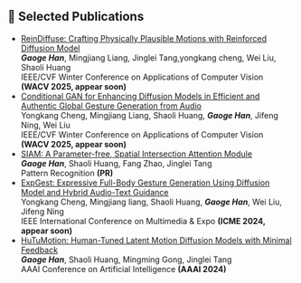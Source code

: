 ## 📝 Selected Publications 
- [ReinDiffuse: Crafting Physically Plausible Motions with Reinforced Diffusion Model](https://) \
  ***Gaoge Han***, Mingjiang Liang, Jinglei Tang,yongkang cheng, Wei Liu, Shaoli Huang \
  IEEE/CVF Winter Conference on Applications of Computer Vision **(WACV 2025, appear soon)**
- [Conditional GAN for Enhancing Diffusion Models in Efficient and Authentic Global Gesture Generation from Audio](https://) \
  Yongkang Cheng, Mingjiang Liang, Shaoli Huang, ***Gaoge Han***, Jifeng Ning, Wei Liu \
  IEEE/CVF Winter Conference on Applications of Computer Vision **(WACV 2025, appear soon)**
- [SIAM: A Parameter-free, Spatial Intersection Attention Module](https://doi.org/10.1016/j.patcog.2024.110509) \
  ***Gaoge Han***, Shaoli Huang, Fang Zhao, Jinglei Tang \
  Pattern Recognition **(PR)**
 - [ExpGest: Expressive Full-Body Gesture Generation Using Diffusion Model and Hybrid Audio-Text Guidance]() \
  Yongkang Cheng, Mingjiang liang, Shaoli Huang, ***Gaoge Han***, Wei Liu, Jifeng Ning \
  IEEE International Conference on Multimedia & Expo **(ICME 2024, appear soon)**
- [HuTuMotion: Human-Tuned Latent Motion Diffusion Models with Minimal Feedback](https://doi.org/10.1609/aaai.v38i3.27974) \
  ***Gaoge Han***, Shaoli Huang, Mingming Gong, Jinglei Tang \
  AAAI Conference on Artificial Intelligence **(AAAI 2024)**

<!--
<h2 id="publications" style="margin: 2px 0px -15px;">Publications</h2>

<div class="publications">
<ol class="bibliography">

{% for link in site.data.publications.main %}

<li>
<div class="pub-row">
  <div class="col-sm-3 abbr" style="position: relative;padding-right: 15px;padding-left: 15px;">
    {% if link.image %} 
    <img src="{{ link.image }}" class="teaser img-fluid z-depth-1" style="width=100;height=40%">
    {% if link.conference_short %} 
    <abbr class="badge">{{ link.conference_short }}</abbr>
    {% endif %}
    {% endif %}
  </div>
  <div class="col-sm-9" style="position: relative;padding-right: 15px;padding-left: 20px;">
      <div class="title"><a href="{{ link.pdf }}">{{ link.title }}</a></div>
      <div class="author">{{ link.authors }}</div>
      <div class="periodical"><em>{{ link.conference }}</em>
      </div>
    <div class="links">
      {% if link.pdf %} 
      <a href="{{ link.pdf }}" class="btn btn-sm z-depth-0" role="button" target="_blank" style="font-size:12px;">PDF</a>
      {% endif %}
      {% if link.code %} 
      <a href="{{ link.code }}" class="btn btn-sm z-depth-0" role="button" target="_blank" style="font-size:12px;">Code</a>
      {% endif %}
      {% if link.page %} 
      <a href="{{ link.page }}" class="btn btn-sm z-depth-0" role="button" target="_blank" style="font-size:12px;">Project Page</a>
      {% endif %}
      {% if link.bibtex %} 
      <a href="{{ link.bibtex }}" class="btn btn-sm z-depth-0" role="button" target="_blank" style="font-size:12px;">BibTex</a>
      {% endif %}
      {% if link.notes %} 
      <strong> <i style="color:#e74d3c">{{ link.notes }}</i></strong>
      {% endif %}
      {% if link.others %} 
      {{ link.others }}
      {% endif %}
    </div>
  </div>
</div>
</li>
<br>

{% endfor %}

</ol>
</div>

-->
